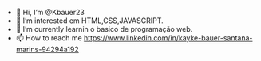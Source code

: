 - 👋 Hi, I’m @Kbauer23
- 👀 I’m interested em HTML,CSS,JAVASCRIPT.
- 🌱 I’m currently learnin o basico de programação  web.
- 📫 How to reach me https://www.linkedin.com/in/kayke-bauer-santana-marins-94294a192

<!---
Kbauer23/Kbauer23 is a ✨ special ✨ repository because its `README.md` (this file) appears on your GitHub profile.
You can click the Preview link to take a look at your changes.
--->
